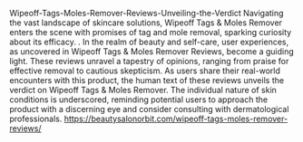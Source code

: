 Wipeoff-Tags-Moles-Remover-Reviews-Unveiling-the-Verdict
Navigating the vast landscape of skincare solutions, Wipeoff Tags &amp; Moles Remover enters the scene with promises of tag and mole removal, sparking curiosity about its efficacy.
. In the realm of beauty and self-care, user experiences, as uncovered in Wipeoff Tags & Moles Remover Reviews, become a guiding light. These reviews unravel a tapestry of opinions, ranging from praise for effective removal to cautious skepticism. As users share their real-world encounters with this product, the human text of these reviews unveils the verdict on Wipeoff Tags & Moles Remover. The individual nature of skin conditions is underscored, reminding potential users to approach the product with a discerning eye and consider consulting with dermatological professionals.
https://beautysalonorbit.com/wipeoff-tags-moles-remover-reviews/
